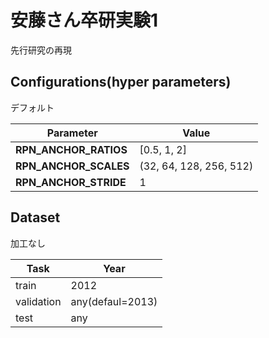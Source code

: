# 安藤さん卒研実験1

先行研究の再現

## Configurations(hyper parameters)

デフォルト

| Parameter              |Value                   |
|------------------------|------------------------|
|**RPN_ANCHOR_RATIOS**   |[0.5, 1, 2]             |
|**RPN_ANCHOR_SCALES**   |(32, 64, 128, 256, 512) |
|**RPN_ANCHOR_STRIDE**   |1                       |

## Dataset

加工なし

| Task         | Year             |
|--------------|------------------|
| train        | 2012             |
| validation   | any(defaul=2013) |
| test         | any              |
